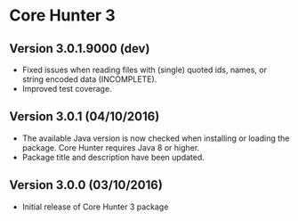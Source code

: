 Core Hunter 3
=============

Version 3.0.1.9000 (dev)
------------------------

 - Fixed issues when reading files with (single) quoted ids, names, or string encoded data (INCOMPLETE).
 - Improved test coverage.

Version 3.0.1 (04/10/2016)
--------------------------

 - The available Java version is now checked when installing or loading the package. Core Hunter requires Java 8 or higher.  
 - Package title and description have been updated.

Version 3.0.0 (03/10/2016)
--------------------------

 - Initial release of Core Hunter 3 package

